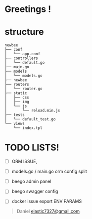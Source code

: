# Greetings !




# structure

```
newbee
├── conf
│   └── app.conf
├── controllers
│   └── default.go
├── main.go
├── models
│   └── models.go
├── newbee
├── routers
│   └── router.go
├── static
│   ├── css
│   ├── img
│   └── js
│       └── reload.min.js
├── tests
│   └── default_test.go
└── views
    └── index.tpl
```

# TODO LISTS! 

  - [  ] ORM ISSUE, 
  - [  ] models.go / main.go orm config split 
  - [  ] beego admin panel
  - [  ] beego swagger config
  - [  ] docker issue export ENV PARAMS



> Daniel
> elastic7327@gmail.com

